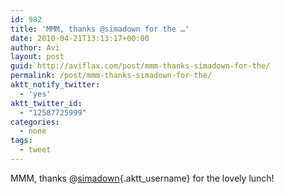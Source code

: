 ```yaml
---
id: 982
title: 'MMM, thanks @simadown for the …'
date: 2010-04-21T13:13:17+00:00
author: Avi
layout: post
guid: http://aviflax.com/post/mmm-thanks-simadown-for-the/
permalink: /post/mmm-thanks-simadown-for-the/
aktt_notify_twitter:
  - 'yes'
aktt_twitter_id:
  - "12587725999"
categories:
  - none
tags:
  - tweet
---
```

MMM, thanks @[simadown](http://twitter.com/simadown){.aktt_username} for the lovely lunch!